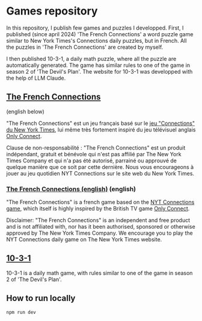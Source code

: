 # Games repository
In this repository, I publish few games and puzzles I developped. First, I published (since april 2024) 'The French Connections' a word puzzle game similar to New York Times's Connections daily puzzles, but in French. All the puzzles in 'The French Connections' are created by myself.

I then published 10-3-1, a daily math puzzle, where all the puzzle are automatically generated. The game has similar rules to one of the game in season 2 of 'The Devil's Plan'. The website for 10-3-1 was developped with the help of LLM Claude.

## [The French Connections](https://the-french-connections.github.io/)
(english below)

"The French Connections" est un jeu français basé sur le [jeu "Connections" du New York Times](https://www.nytimes.com/games/connections), lui même très fortement inspiré du jeu télévisuel anglais [Only Connect](https://kotaku.com/new-york-times-connections-only-connect-puzzle-wordle-1850553072).

Clause de non-responsabilité : "The French Connections" est un produit indépendant, gratuit et bénévole qui n'est pas affilié par The New York Times Company et qui n'a pas été autorisé, parrainé ou approuvé de quelque manière que ce soit par cette dernière. Nous vous encourageons à jouer au jeu quotidien NYT Connections sur le site web du New York Times.

### [The French Connections (english)](https://the-french-connections.github.io/) (english)

"The French Connections" is a french game based on the [NYT Connections game](https://www.nytimes.com/games/connections), which itself is highly inspired by the British TV game [Only Connect](https://kotaku.com/new-york-times-connections-only-connect-puzzle-wordle-1850553072).

Disclaimer: "The French Connections" is an independent and free product and is not affiliated with, nor has it been authorised, sponsored or otherwise approved by The New York Times Company. We encourage you to play the NYT Connections daily game on The New York Times website.

## [10-3-1](https://the-french-connections.github.io/10-3-1/?lang=en)

10-3-1 is a daily math game, with rules similar to one of the game in season 2 of 'The Devil's Plan'.

## How to run locally
```
npm run dev
```